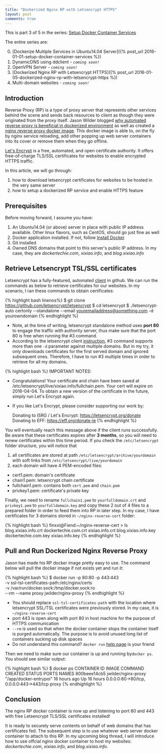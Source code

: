```yaml
---
title: "Dockerized Nginx RP with Letsencrypt HTTPS"
layout: post
comments: true
---
```



<p class="message">
This is part 3 of 5 in the series: <a href="/2016/01/01/setup-docker-container-services">Setup Docker Container Services</a>
</p>
The entire series are:

0. [Dockerize Multiple Services in Ubuntu14.04 Server]({% post_url 2016-01-01-setup-docker-container-services %})
1. DynamicDNS using ddclient - *`coming soon!`*
2. OpenVPN Server - *`coming soon!`*
3. [Dockerized Nginx RP with Letsencrypt HTTPS]({% post_url 2016-01-05-dockerized-nginx-rp-with-letsencrypt-https %})
4. Multi-domain websites - *`coming soon!`*

Introduction
-------

Reverse Proxy (RP) is a type of proxy server that represents other services behind the scene and sends back resources to client as though they were originated from the proxy itself. Jason Wilder blogged [why automated reverse proxy is beneficial in dockerized environment](http://jasonwilder.com/blog/2014/03/25/automated-nginx-reverse-proxy-for-docker/) as well as created a [nginx reverse proxy docker image](https://github.com/jwilder/nginx-proxy). This docker image is able to, on the fly by nginx service reloading, add other popping up web server containers into its cover or remove them when they go offline.

[Let's Encrypt](https://letsencrypt.org/) is a free, automated, and open certificate authority. It offers free-of-charge TLS/SSL certificates for websites to enable encrypted HTTPS traffic.

In this article, we will go through:

1. how to download letsencrypt certificates for websites to be hosted in the very same server
2. how to setup a dockerized RP service and enable HTTPS feature

Prerequisites
-------

Before moving forward, I assume you have:

1. An Ubuntu14.04 (or above) server in place with public IP address available. Other linux flavors, such as CentOS, should go just fine as well
2. Docker application installed. If not, follow [Install Docker](https://docs.docker.com/engine/installation/) 
3. Git installed
4. Owned DNS domains that point to this server's public IP address. In my case, they are *dockertechie.com*, *xixiao.info*, and *blog.xixiao.info*


Retrieve Letsencrypt TSL/SSL certificates
-------

Letsencrypt has a fully-featured, automated [client](https://github.com/letsencrypt/letsencrypt) in github. We can run the commands as below to retrieve certificates for our websites. In my scenario, I ran these commands to obtain certificates:

{% highlight bash linenos%}
$ git clone https://github.com/letsencrypt/letsencrypt
$ cd letsencrypt
$ ./letsencrypt-auto certonly --standalone --email youremailaddress@something.com -d yourowndomain 
{% endhighlight %}

- Note, at the time of writing, letsencrypt standalone method uses **port 80** to engage the traffic with authority server, thus make sure that the port 80 is free when running the #3 command.
- According to the letsencrypt client [instruction](https://github.com/letsencrypt/letsencrypt#how-to-run-the-client), #3 command supports more than one `-d` parameter against multiple domains. But in my try, it only downloads certificates for the first served domain and ignored subsequent ones. Therefore, I have to run #3 multiple times in order to retrieve for all my domains. 

{% highlight bash %}
IMPORTANT NOTES:
 - Congratulations! Your certificate and chain have been saved at
   /etc/letsencrypt/live/xixiao.info/fullchain.pem. Your cert will
   expire on 2016-04-04. To obtain a new version of the certificate in
   the future, simply run Let's Encrypt again.
 - If you like Let's Encrypt, please consider supporting our work by:

   Donating to ISRG / Let's Encrypt:   https://letsencrypt.org/donate
   Donating to EFF:                    https://eff.org/donate-le
{% endhighlight %}

You will eventually reach this message above if the client runs successfully. Be aware that these certificates expires after **3 months**, so you will need to renew certificates within this time period. If you check the `/etc/letsencrypt` folder structure, you will notice that 

1. all certificates are stored at path `/etc/letsencrypt/archive/yourdomain` with soft links from `/etc/letsencrypt/live/yourdomain`
2. each domain will have 4 PEM-encoded files:

- cert1.pem: domain's certificate
- chain1.pem: letsencrypt chain certificate
- fullchain1.pem: contains both `cert.pem` and `chain.pem`
- privkey1.pem: certificate's private key

Finally, we need to rename `fullchain1.pem` to `yourfulldomain.crt` and `privkey1.pem` to `yourfulldomain.key` and copy these 2 out of 4 files to a prepared folder in order to feed them into RP in later step. In my case, I have certificates for 3 domains stored in `~/nginx-reverse-cert` folder:

{% highlight bash %}
finxxi@Fiend:~/nginx-reverse-cert > ls
blog.xixiao.info.crt  dockertechie.com.crt  xixiao.info.crt
blog.xixiao.info.key  dockertechie.com.key  xixiao.info.key
{% endhighlight %}


Pull and Run Dockerized Nginx Reverse Proxy 
------

Jason has made his RP docker image pretty easy to use. The command below will pull the docker image if not exists yet and run it:

{% highlight bash %}
$ docker run -p 80:80 -p 443:443 \
-v ssl-tsl-certificates-path:/etc/nginx/certs \
-v /var/run/docker.sock:/tmp/docker.sock:ro \
--rm --name proxy jwilder/nginx-proxy
{% endhighlight %}

- You should replace `ssl-tsl-certificates-path` with the location where letsencrypt SSL/TSL certificates were previously stored. In my case, it is `~/nginx-reverse-cert`
- port 443 is open along with port 80 in host machine for the purpose of HTTPS communication
- `--rm` is used so that when the docker container stops the container itself is purged automatically. The purpose is to avoid unused long list of containers sucking up disk spaces
- Do not understand this command? `docker run` [help page](https://docs.docker.com/engine/reference/run/) is your friend

Then we need to make sure our container is up and running by`docker ps`. You should see similar output:

{% highlight bash %}
$ docker ps
CONTAINER ID        IMAGE                 COMMAND                  CREATED             STATUS              PORTS                                      NAMES
800beee14cb5        jwilder/nginx-proxy   "/app/docker-entrypoi"   16 hours ago        Up 16 hours         0.0.0.0:80->80/tcp, 0.0.0.0:443->443/tcp   proxy
{% endhighlight %}

Conclusion
-------

The nginx RP docker container is now up and listening to port 80 and 443 with free Letsencrypt TLS/SSL certificates installed! 

It is ready to securely serve contents on behalf of web domains that has certificates fed. The subsequent step is to use whatever web server docker container to attach to this RP. In my upcoming blog thread, I will introduce how to use offcial nginx docker container to host my websites: *dockertechie.com*, *xixiao.info*, and *blog.xixiao.info*.
